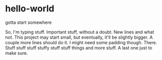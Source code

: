# hello-world
gotta start somewhere

So, I'm typing stuff. Important stuff, without a doubt. 
New lines and what not.
This project may start small, but eventually, it'll be slightly bigger.
A couple more lines should do it.
I might need some padding though.
There.
Stuff stuff stuff stuffy stuff stuff things and more stuff.
A last one just to make sure.
